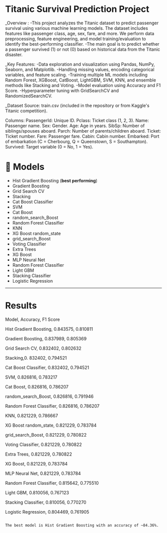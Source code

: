 # Titanic Survival Prediction Project

_Overview :
-This project analyzes the Titanic dataset to predict passenger survival using various machine learning models. The dataset includes features like passenger class, age, sex, fare, and more. We perform data preprocessing, feature engineering, and model training/evaluation to identify the best-performing classifier.
-The main goal is to predict whether a passenger survived (1) or not (0) based on historical data from the Titanic disaster.

_Key Features:
-Data exploration and visualization using Pandas, NumPy, Seaborn, and Matplotlib.
-Handling missing values, encoding categorical variables, and feature scaling.
-Training multiple ML models including Random Forest, XGBoost, CatBoost, LightGBM, SVM, KNN, and ensemble methods like Stacking and Voting.
-Model evaluation using Accuracy and F1 Score.
-Hyperparameter tuning with GridSearchCV and RandomizedSearchCV.


_Dataset
Source: train.csv (included in the repository or from Kaggle's Titanic competition).

Columns:
PassengerId: Unique ID.
Pclass: Ticket class (1, 2, 3).
Name: Passenger name.
Sex: Gender.
Age: Age in years.
SibSp: Number of siblings/spouses aboard.
Parch: Number of parents/children aboard.
Ticket: Ticket number.
Fare: Passenger fare.
Cabin: Cabin number.
Embarked: Port of embarkation (C = Cherbourg, Q = Queenstown, S = Southampton).
Survived: Target variable (0 = No, 1 = Yes).


# 🤖 Models
-   Hist Gradient Boosting  (**best performing**)  
-   Gradient Boosting
-   Grid Search CV  
-   Stacking  
-   Cat Boost Classifier
-   SVM  
-   Cat Boost
-   random_search_Boost  
-   Random Forest Classifier  
-   KNN  
-   XG Boost random_state
-   grid_search_Boost
-   Voting Classifier  
-   Extra Trees
-   XG Boost  
-   MLP Neural Net
-   Random Forest Classifier
-   Light GBM
-   Stacking Classifier  
-   Logistic Regression

----------------------------------------------------------------------------------------------

# Results

Model,                       Accuracy,                    F1 Score

Hist Gradient Boosting,      0.843575,                    0.810811

Gradient Boosting,           0.837989,                    0.805369

Grid Search CV,              0.832402,                    0.802632

Stacking,0.                  832402,                      0.794521

Cat Boost Classifier,        0.832402,                    0.794521

SVM,                         0.826816,                    0.783217

Cat Boost,                   0.826816,                    0.786207

random_search_Boost,         0.826816,                    0.791946

Random Forest Classifier,    0.826816,                    0.786207

KNN,                         0.821229,                    0.786667

XG Boost random_state,       0.821229,                    0.783784

grid_search_Boost,           0.821229,                    0.780822

Voting Classifier,           0.821229,                    0.780822

Extra Trees,                 0.821229,                    0.780822

XG Boost,                    0.821229,                    0.783784

MLP Neural Net,              0.821229,                    0.783784

Random Forest Classifier,    0.815642,                    0.775510

Light GBM,                   0.810056,                    0.767123

Stacking Classifier,         0.810056,                    0.770270

Logistic Regression,         0.804469,                    0.761905

                                                                                            The best model is Hist Gradient Boosting with an accuracy of ~84.36%.